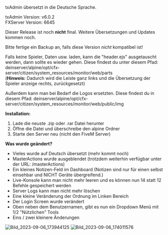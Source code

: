 
txAdmin übersetzt in die Deutsche Sprache.

txAdmin Version: v6.0.2   
FXServer Version: 6645

Dieser Release ist noch **nicht** final. Weitere Übersetzungen und Updates kommen noch.

Bitte fertige ein Backup an, falls diese Version _nicht_ kompatibel ist!

Falls keine Spieler, Daten usw. laden, kann die "header.ejs" ausgetauscht werden, dann sollte es wieder gehen.
Diese findest du unter diesem Pfad: deinserver/alpine/opt/cfx-server/citizen/system_resources/monitor/web/parts   
(**Hinweis:** Dadurch wird die Leiste ganz links und die Übersetzung der Spieler anzeige rechts, zurückgesetzt)

Außerdem kann man bei Bedarf die Logos ersetzten. 
Diese findest du in diesem Pfad: deinserver/alpine/opt/cfx-server/citizen/system_resources/monitor/web/public/img


**Installation:** 
1. Lade die neuste .zip oder .rar Datei herunter
2. Öffne die Datei und überschreibe den alpine Ordner
3. Starte den Server neu (nicht den FiveM Server)


**Was wurde geändert?**

- Vieles wurde auf Deutsch übersetzt (mehr kommt noch)
- MasterActions wurde ausgeblendet (trotzdem weiterhin verfügbar unter der URL: /masterActions)
- Ein kleines Notizen-Feld im Dashboard (Notizen sind nur für einen selbst einsehbar und NICHT Geräte übergreifend.)
- Live-Konsole kann man nicht mehr leeren und es können nun 14 statt 12 Befehle gespeichert werden
- Server Logs kann man nicht mehr löschen
- Eine kleine Veränderung der Ordnung im Linken Bereich
- Der Login Screen wurde verändert
- Oben neben dem Benutzernamen, gibt es nun ein Dropdown Menü mit 1/2 "Nützlichen" Tools
- Eins / zwei kleinere Änderungen

![Bild_2023-09-06_173944125](https://github.com/Manu06DE/txAdmin-German/assets/109236239/5e96b69d-24cc-4895-a58a-b9a3080f8e9c)
![Bild_2023-09-06_174011576](https://github.com/Manu06DE/txAdmin-German/assets/109236239/c0fa31d5-abab-41c1-85bf-e84490266c6f)
